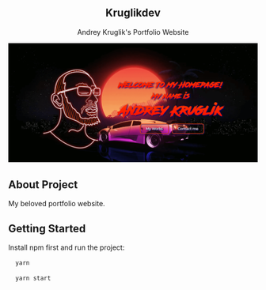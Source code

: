 <h2 align="center">Kruglikdev</h3>

  <p align="center">
    Andrey Kruglik's Portfolio Website
    <br />
</p>

<!-- ABOUT THE PROJECT -->
![Alt text](src/images/Portfolio.png?raw=true "Portfolio")

## About Project
<p>
My beloved portfolio website.
</p>

## Getting Started

Install npm first and run the project:

```sh
  yarn 
```

```sh
  yarn start
  ```

